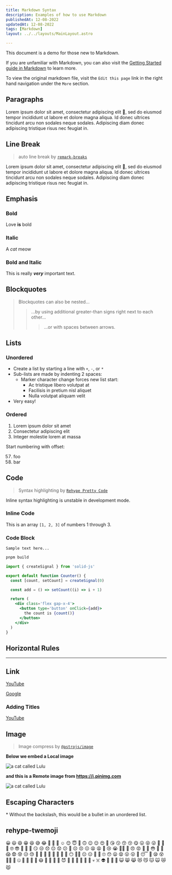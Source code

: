 ```yaml
---
title: Markdown Syntax
description: Examples of how to use Markdown
publishedAt: 12-08-2022
updatedAt: 12-08-2022
tags: [Markdown]
layout: ../../layouts/MainLayout.astro

---
```


This document is a demo for those new to Markdown. 

If you are unfamiliar with Markdown, you can also visit the [Getting Started
guide in Markdown](https://www.markdownguide.org/getting-started/) to learn
more. 

To view the original markdown file, visit the `Edit this page` link in the 
right hand navigation under the `More` section.


## Paragraphs

Lorem ipsum dolor sit amet, consectetur adipiscing elit 🤣, sed do eiusmod tempor incididunt ut labore et dolore magna aliqua. Id donec ultrices tincidunt arcu non sodales neque sodales. Adipiscing diam donec adipiscing tristique risus nec feugiat in.

## Line Break

> auto line break by [`remark-breaks`](https://github.com/remarkjs/remark-breaks 'remarkjs/remark-breaks')

Lorem ipsum dolor sit amet,
consectetur adipiscing elit 🤣,
sed do eiusmod tempor incididunt ut labore et dolore magna aliqua.
Id donec ultrices tincidunt arcu non sodales neque sodales.
Adipiscing diam donec adipiscing tristique risus nec feugiat in.

## Emphasis

### Bold

Love **is** bold

### Italic

A _cat_ meow

### Bold and Italic

This is really **_very_** important text.

## Blockquotes

> Blockquotes can also be nested...
>
> > ...by using additional greater-than signs right next to each other...
> >
> > > ...or with spaces between arrows.

## Lists

### Unordered

- Create a list by starting a line with `+`, `-`, or `*`
- Sub-lists are made by indenting 2 spaces:
  - Marker character change forces new list start:
    - Ac tristique libero volutpat at
    * Facilisis in pretium nisl aliquet
    - Nulla volutpat aliquam velit
- Very easy!

### Ordered

1. Lorem ipsum dolor sit amet
2. Consectetur adipiscing elit
3. Integer molestie lorem at massa

Start numbering with offset:

57. foo
1. bar

## Code

> Syntax highlighting by [`Rehype Pretty Code`](https://rehype-pretty-code.netlify.app/ "Rehype Pretty Code's documentation")

<Callout type='warning'>Inline syntax highlighting is unstable in development mode.</Callout>

### Inline Code

This is an array `[1, 2, 3]` of numbers 1 through 3.

### Code Block

```
Sample text here...
```

```bash title="Terminal"
pnpm build
```

```jsx title="Counter.tsx" showLineNumbers {4}
import { createSignal } from 'solid-js'

export default function Counter() {
  const [count, setCount] = createSignal(0)

  const add = () => setCount((i) => i + 1)

  return (
    <div class='flex gap-x-4'>
      <button type='button' onClick={add}>
        the count is {count()}
      </button>
    </div>
  )
}
```

## Horizontal Rules

---

## Link

[YouTube](https://youtube.com)

[Google]

[google]: https://google.com

### Adding Titles

[YouTube](https://youtube.com 'Go to YouTube')

## Image

> Image compress by [`@astrojs/image`](https://docs.astro.build/en/guides/integrations-guide/image/ "@astrojs/image's guide")

**Below we embed a Local image**

![a cat called Lulu](/images/lulu.jpg)

**and this is a Remote image from https://i.pinimg.com**

![a cat called Lulu](https://i.pinimg.com/originals/f3/43/73/f343733b4bcb341c2faecfb62fe1d9ca.jpg)

## Escaping Characters

\* Without the backslash, this would be a bullet in an unordered list.


## rehype-twemoji

😀 😃 😄 😁 😆 😅 😂 🤣 🥲 🥹 ☺️ 😊 😇 🙂 🙃 😉 😌 😍 🥰 😘 😗 😙 😚 😋 😛 😝 😜 🤪 🤨 🧐 🤓 😎 🥸 🤩 🥳 😏 😒 😞 😔 😟 😕 🙁 ☹️ 😣 😖 😫 😩 🥺 😢 😭 😮‍💨 😤 😠 😡 🤬 🤯 😳 🥵 🥶 😱 😨 😰 😥 😓 🫣 🤗 🫡 🤔 🫢 🤭 🤫 🤥 😶 😶‍🌫️ 😐 😑 😬 🫠 🙄 😯 😦 😧 😮 😲 🥱 😴 🤤 😪 😵 😵‍💫 🫥 🤐 🥴 🤢 🤮 🤧 😷 🤒 🤕 🤑 🤠 😈 👿 👹 👺 🤡 💩 👻 💀 ☠️ 👽 👾 🤖 🎃 😺 😸 😹 😻 😼 😽 🙀 😿 😾
